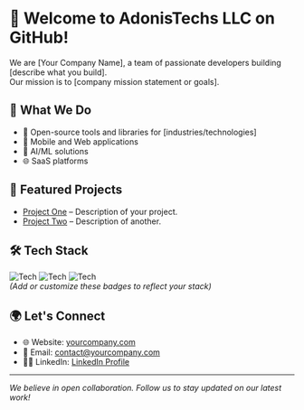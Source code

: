 # 👋 Welcome to AdonisTechs LLC on GitHub!

We are [Your Company Name], a team of passionate developers building [describe what you build].  
Our mission is to [company mission statement or goals].

## 🚀 What We Do

- 🔧 Open-source tools and libraries for [industries/technologies]
- 📱 Mobile and Web applications
- 🤖 AI/ML solutions
- 🌐 SaaS platforms

## 📂 Featured Projects

- [Project One](https://github.com/yourcompany/project-one) – Description of your project.
- [Project Two](https://github.com/yourcompany/project-two) – Description of another.

## 🛠️ Tech Stack

![Tech](https://img.shields.io/badge/-Node.js-green) ![Tech](https://img.shields.io/badge/-React-blue) ![Tech](https://img.shields.io/badge/-Python-yellow)  
*(Add or customize these badges to reflect your stack)*

## 🌍 Let's Connect

- 🌐 Website: [yourcompany.com](https://yourcompany.com)
- 📧 Email: [contact@yourcompany.com](mailto:contact@yourcompany.com)
- 🧑‍💼 LinkedIn: [LinkedIn Profile](https://linkedin.com/company/yourcompany)

---
_We believe in open collaboration. Follow us to stay updated on our latest work!_

